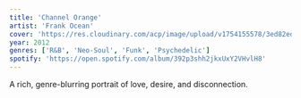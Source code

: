 ```yaml
---
title: 'Channel Orange'
artist: 'Frank Ocean'
cover: 'https://res.cloudinary.com/acp/image/upload/v1754155578/3ed82ed6-686c-4d12-92da-33bae78ba8ca.png'
year: 2012
genres: ['R&B', 'Neo-Soul', 'Funk', 'Psychedelic']
spotify: 'https://open.spotify.com/album/392p3shh2jkxUxY2VHvlH8'
---
```


A rich, genre-blurring portrait of love, desire, and disconnection.
